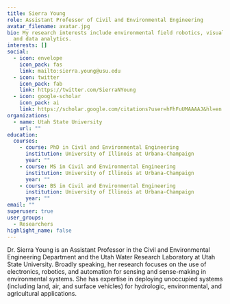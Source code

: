 ```yaml
---
title: Sierra Young
role: Assistant Professor of Civil and Environmental Engineering
avatar_filename: avatar.jpg
bio: My research interests include environmental field robotics, visual sensing,
  and data analytics.
interests: []
social:
  - icon: envelope
    icon_pack: fas
    link: mailto:sierra.young@usu.edu
  - icon: twitter
    icon_pack: fab
    link: https://twitter.com/SierraNYoung
  - icon: google-scholar
    icon_pack: ai
    link: https://scholar.google.com/citations?user=hFhFuUMAAAAJ&hl=en
organizations:
  - name: Utah State University
    url: ""
education:
  courses:
    - course: PhD in Civil and Environmental Engineering
      institution: University of Illinois at Urbana-Champaign
      year: ""
    - course: MS in Civil and Environmental Engineering
      institution: University of Illinois at Urbana-Champaign
      year: ""
    - course: BS in Civil and Environmental Engineering
      institution: University of Illinois at Urbana-Champaign
      year: ""
email: ""
superuser: true
user_groups:
  - Researchers
highlight_name: false
---
```


Dr. Sierra Young is an Assistant Professor in the Civil and Environmental Engineering Department and the Utah Water Research Laboratory at Utah State University. Broadly speaking, her research focuses on the use of electronics, robotics, and automation for sensing and sense-making in environmental systems. She has expertise in deploying unoccupied systems (including land, air, and surface vehicles) for hydrologic, environmental, and agricultural applications.

